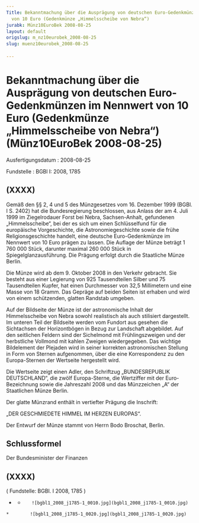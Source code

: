 ```yaml
---
Title: Bekanntmachung über die Ausprägung von deutschen Euro-Gedenkmünzen im Nennwert
  von 10 Euro (Gedenkmünze „Himmelsscheibe von Nebra“)
jurabk: Münz10EuroBek 2008-08-25
layout: default
origslug: m_nz10eurobek_2008-08-25
slug: muenz10eurobek_2008-08-25

---
```


# Bekanntmachung über die Ausprägung von deutschen Euro-Gedenkmünzen im Nennwert von 10 Euro (Gedenkmünze „Himmelsscheibe von Nebra“) (Münz10EuroBek 2008-08-25)

Ausfertigungsdatum
:   2008-08-25

Fundstelle
:   BGBl I: 2008, 1785


## (XXXX)

Gemäß den §§ 2, 4 und 5 des Münzgesetzes vom 16. Dezember 1999 (BGBl.
I S. 2402) hat die Bundesregierung beschlossen, aus Anlass der am 4.
Juli 1999 im Ziegelrodauer Forst bei Nebra, Sachsen-Anhalt, gefundenen
„Himmelsscheibe“, bei der es sich um einen Schlüsselfund für die
europäische Vorgeschichte, die Astronomiegeschichte sowie die frühe
Religionsgeschichte handelt, eine deutsche Euro-Gedenkmünze im
Nennwert von 10 Euro prägen zu lassen. Die Auflage der Münze beträgt 1
760 000 Stück, darunter maximal 260 000 Stück in
Spiegelglanzausführung. Die Prägung erfolgt durch die Staatliche Münze
Berlin.

Die Münze wird ab dem 9. Oktober 2008 in den Verkehr gebracht. Sie
besteht aus einer Legierung von 925 Tausendteilen Silber und 75
Tausendteilen Kupfer, hat einen Durchmesser von 32,5 Millimetern und
eine Masse von 18 Gramm. Das Gepräge auf beiden Seiten ist erhaben und
wird von einem schützenden, glatten Randstab umgeben.

Auf der Bildseite der Münze ist der astronomische Inhalt der
Himmelsscheibe von Nebra sowohl realistisch als auch stilisiert
dargestellt. Im unteren Teil der Bildseite werden vom Fundort aus
gesehen die Sichtachsen der Horizontbögen in Bezug zur Landschaft
abgebildet. Auf den seitlichen Feldern sind der Sichelmond mit
Frühlingszweigen und der herbstliche Vollmond mit kahlen Zweigen
wiedergegeben. Das wichtige Bildelement der Plejaden wird in seiner
korrekten astronomischen Stellung in Form von Sternen aufgenommen,
über die eine Korrespondenz zu den Europa-Sternen der Wertseite
hergestellt wird.

Die Wertseite zeigt einen Adler, den Schriftzug „BUNDESREPUBLIK
DEUTSCHLAND“, die zwölf Europa-Sterne, die Wertziffer mit der Euro-
Bezeichnung sowie die Jahreszahl 2008 und das Münzzeichen „A“ der
Staatlichen Münze Berlin.

Der glatte Münzrand enthält in vertiefter Prägung die Inschrift:

„DER GESCHMIEDETE HIMMEL IM HERZEN EUROPAS“.

Der Entwurf der Münze stammt von Herrn Bodo Broschat, Berlin.


## Schlussformel

Der Bundesminister der Finanzen


## (XXXX)

( Fundstelle: BGBl. I 2008, 1785 )

*    *        ![bgbl1_2008_j1785-1_0010.jpg](bgbl1_2008_j1785-1_0010.jpg)
    *        ![bgbl1_2008_j1785-1_0020.jpg](bgbl1_2008_j1785-1_0020.jpg)


